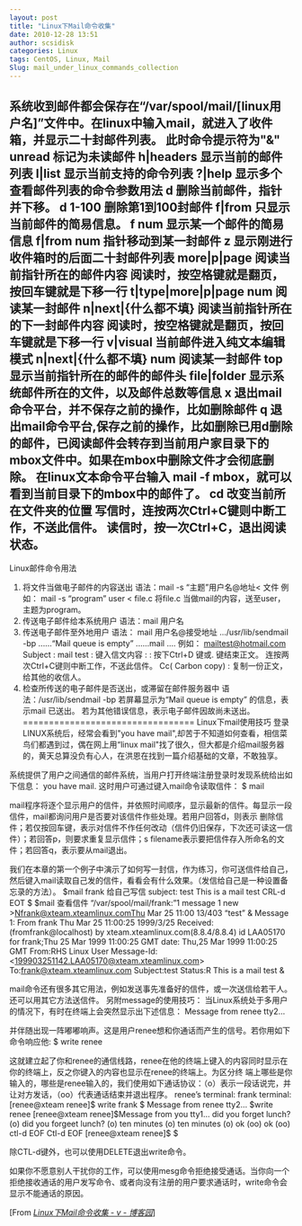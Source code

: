 ```yaml
---
layout: post
title: "Linux下Mail命令收集"
date: 2010-12-28 13:51
author: scsidisk
categories: Linux
tags: CentOS, Linux, Mail
Slug: mail_under_linux_commands_collection
---
```


系统收到邮件都会保存在“/var/spool/mail/[linux用户名]”文件中。在linux中输入mail，就进入了收件箱，并显示二十封邮件列表。
此时命令提示符为"&"
unread 标记为未读邮件
h|headers 显示当前的邮件列表
l|list 显示当前支持的命令列表
?|help 显示多个查看邮件列表的命令参数用法
d 删除当前邮件，指针并下移。 d 1-100 删除第1到100封邮件
f|from 只显示当前邮件的简易信息。 f num 显示某一个邮件的简易信息
f|from num 指针移动到某一封邮件
z 显示刚进行收件箱时的后面二十封邮件列表
more|p|page 阅读当前指针所在的邮件内容
阅读时，按空格键就是翻页，按回车键就是下移一行
t|type|more|p|page num 阅读某一封邮件
n|next|{什么都不填} 阅读当前指针所在的下一封邮件内容
阅读时，按空格键就是翻页，按回车键就是下移一行
v|visual 当前邮件进入纯文本编辑模式
n|next|{什么都不填} num 阅读某一封邮件
top 显示当前指针所在的邮件的邮件头
file|folder 显示系统邮件所在的文件，以及邮件总数等信息
x 退出mail命令平台，并不保存之前的操作，比如删除邮件
q
退出mail命令平台,保存之前的操作，比如删除已用d删除的邮件，已阅读邮件会转存到当前用户家目录下的mbox文件中。如果在mbox中删除文件才会彻底删除。
在linux文本命令平台输入 mail -f
mbox，就可以看到当前目录下的mbox中的邮件了。
cd 改变当前所在文件夹的位置
写信时，连按两次Ctrl+C键则中断工作，不送此信件。
读信时，按一次Ctrl+C，退出阅读状态。
--------------------------------------
Linux邮件命令用法
1. 将文件当做电子邮件的内容送出
语法：mail -s “主题”用户名@地址\< 文件
例如：
mail -s “program” user \< file.c 将file.c
当做mail的内容，送至user，主题为program。
2. 传送电子邮件给本系统用户
语法：mail 用户名
3. 传送电子邮件至外地用户
语法： mail 用户名@接受地址
.../usr/lib/sendmail -bp
......“Mail queue is empty” ......mail ....
例如：
mailtest@hotmail.com
Subject : mail test
:
键入信文内容
: :
按下Ctrl+D 键或. 键结束正文。
连按两次Ctrl+C键则中断工作，不送此信件。
Cc( Carbon copy) : 复制一份正文，给其他的收信人。
4. 检查所传送的电子邮件是否送出，或滞留在邮件服务器中
语法：/usr/lib/sendmail -bp
若屏幕显示为“Mail queue is empty” 的信息，表示mail 已送出。
若为其他错误信息，表示电子邮件因故尚未送出。
=================================
Linux下mail使用技巧
登录LINUX系统后，经常会看到"you have
mail",却苦于不知道如何查看，相信菜鸟们都遇到过，偶在网上用“linux
mail"找了很久，但大都是介绍mail服务器的，黄天总算没负有心人，在洪恩在找到一篇介绍基础的文章，不敢独享。

系统提供了用户之间通信的邮件系统，当用户打开终端注册登录时发现系统给出如下信息：
you have mail.
这时用户可通过键入mail命令读取信件：
\$ mail

mail程序将逐个显示用户的信件，并依照时间顺序，显示最新的信件。每显示一段信件，mail都询问用户是否要对该信件作些处理。若用户回答d，则表示
删除信件；若仅按回车键，表示对信件不作任何改动（信件仍旧保存，下次还可读这一信件）；若回答p，则要求重复显示信件；s
filename表示要把信件存入所命名的文件；若回答q，表示要从mail退出。

我们在本章的第一个例子中演示了如何写一封信，作为练习，你可送信件给自己，然后键入mail读取自己发的信件，看看会有什么效果。（发信给自己是一种设置备忘录的方法）。
\$mail frank 给自己写信
subject: test
This is a mail test
CRL-d
EOT
\$
\$mail 查看信件
“/var/spool/mail/frank:”1 message 1 new
\>Nfrank@xteam.xteamlinux.comThu Mar 25 11:00 13/403 “test”
&
Message 1:
From frank Thu Mar 25 11:00:25 1999/3/25
Received: (fromfrank@localhost)
by xteam.xteamlinux.com(8.8.4/8.8.4)
id LAA05170 for frank;Thu 25 Mar 1999 11:00:25 GMT
date: Thu,25 Mar 1999 11:00:25 GMT
From:RHS Linux User
Message-Id:\<199903251142.LAA05170@xteam.xteamlinux.com\>
To:frank@xteam.xteamlinux.com
Subject:test
Status:R
This is a mail test
&

mail命令还有很多其它用法，例如发送事先准备好的信件，或一次送信给若干人。还可以用其它方法送信件。
另附message的使用技巧：
当Linux系统处于多用户的情况下，有时在终端上会突然显示出下述信息：
Message from renee tty2…

并伴随出现一阵嘟嘟响声。这是用户renee想和你通话而产生的信号。若你用如下命令响应他:
\$ write renee

这就建立起了你和renee的通信线路，renee在他的终端上键入的内容同时显示在你的终端上，反之你键入的内容也显示在renee的终端上。为区分终
端上哪些是你输入的，哪些是renee输入的，我们使用如下通话协议：（o）表示一段话说完，并让对方发话，（oo）代表通话结束并退出程序。
renee’s terminal: frank terminal:
[renee@xteam renee]\$ write frank
\$ Message from renee tty2…
\$write renee
[renee@xteam renee]\$Message from you tty1…
did you forget lunch? (o)
did you forgeet lunch? (o)
ten minutes (o)
ten minutes (o)
ok (oo)
ok (oo)
ctl-d
EOF
Ctl-d
EOF
[renee@xteam renee]\$ \$

除CTL-d键外，也可以使用DELETE退出write命令。

如果你不愿意别人干扰你的工作，可以使用mesg命令拒绝接受通话。当你向一个拒绝接收通话的用户发写命令、或者向没有注册的用户要求通话时，write命令会显示不能通话的原因。

[From [<cite>Linux下Mail命令收集 - v -
博客园</cite>](http://www.cnblogs.com/vinyfeng/archive/2010/01/04/1639059.html)]

<div class="posttagsblock">
</div>

